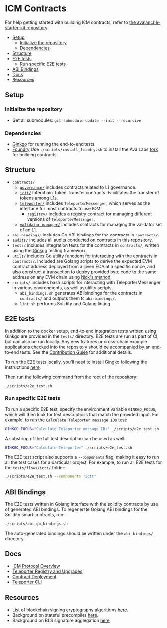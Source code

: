 # ICM Contracts

For help getting started with building ICM contracts, refer to [the avalanche-starter-kit repository](https://github.com/ava-labs/avalanche-starter-kit).

- [Setup](#setup)
  - [Initialize the repository](#initialize-the-repository)
  - [Dependencies](#dependencies)
- [Structure](#structure)
- [E2E tests](#e2e-tests)
  - [Run specific E2E tests](#run-specific-e2e-tests)
- [ABI Bindings](#abi-bindings)
- [Docs](#docs)
- [Resources](#resources)

## Setup

### Initialize the repository

- Get all submodules: `git submodule update --init --recursive`

### Dependencies

- [Ginkgo](https://onsi.github.io/ginkgo/#installing-ginkgo) for running the end-to-end tests.
- [Foundry](https://book.getfoundry.sh/) Use `./scripts/install_foundry.sh` to install the Ava Labs [fork](https://github.com/ava-labs/foundry) for building contracts.

## Structure

- `contracts/`
  - [`governance/`](./contracts/governance/README.md) includes contracts related to L1 governance.
  - [`ictt/`](./contracts/ictt/README.md) Interchain Token Transfer contracts. Facilitates the transfer of tokens among L1s.
  - [`teleporter/`](./contracts/teleporter/README.md) includes `TeleporterMessenger`, which serves as the interface for most contracts to use ICM. 
    - [`registry/`](./contracts/teleporter/registry/README.md) includes a registry contract for managing different versions of `TeleporterMessenger`.
  - [`validator-manager/`](./contracts/validator-manager/README.md) includes contracts for managing the validator set of an L1.
- `abi-bindings/` includes Go ABI bindings for the contracts in `contracts/`.
- [`audits/`](./audits/README.md) includes all audits conducted on contracts in this repository.
- `tests/` includes integration tests for the contracts in `contracts/`, written using the [Ginkgo](https://onsi.github.io/ginkgo/) testing framework.
- `utils/` includes Go utility functions for interacting with the contracts in `contracts/`. Included are Golang scripts to derive the expected EVM contract address deployed from a given EOA at a specific nonce, and also construct a transaction to deploy provided byte code to the same address on any EVM chain using [Nick's method](https://yamenmerhi.medium.com/nicks-method-ethereum-keyless-execution-168a6659479c#).
- `scripts/` includes bash scripts for interacting with TeleporterMessenger in various environments, as well as utility scripts.
  - `abi_bindings.sh` generates ABI bindings for the contracts in `contracts/` and outputs them to `abi-bindings/`.
  - `lint.sh` performs Solidity and Golang linting.

## E2E tests

In addition to the docker setup, end-to-end integration tests written using Ginkgo are provided in the `tests/` directory. E2E tests are run as part of CI, but can also be run locally. Any new features or cross-chain example applications checked into the repository should be accompanied by an end-to-end tests. See the [Contribution Guide](./CONTRIBUTING.md) for additional details.

To run the E2E tests locally, you'll need to install Gingko following the instructions [here](https://onsi.github.io/ginkgo/#installing-ginkgo).

Then run the following command from the root of the repository:

```bash
./scripts/e2e_test.sh
```

### Run specific E2E tests

To run a specific E2E test, specify the environment variable `GINKGO_FOCUS`, which will then look for test descriptions that match the provided input. For example, to run the `Calculate Teleporter message IDs` test:

```bash
GINKGO_FOCUS="Calculate Teleporter message IDs" ./scripts/e2e_test.sh
```

A substring of the full test description can be used as well:

```bash
GINKGO_FOCUS="Calculate Teleporter" ./scripts/e2e_test.sh
```

The E2E test script also supports a `--components` flag, making it easy to run all the test cases for a particular project. For example, to run all E2E tests for the `tests/flows/ictt/` folder:

```bash
./scripts/e2e_test.sh --components "ictt"
```

## ABI Bindings

The E2E tests written in Golang interface with the solidity contracts by use of generated ABI bindings. To regenerate Golang ABI bindings for the Solidity smart contracts, run:

```bash
./scripts/abi_go_bindings.sh
```

The auto-generated bindings should be written under the `abi-bindings/` directory.

## Docs

- [ICM Protocol Overview](./contracts/teleporter/README.md)
- [Teleporter Registry and Upgrades](./contracts/teleporter/registry/README.md)
- [Contract Deployment](./utils/contract-deployment/README.md)
- [Teleporter CLI](./cmd/teleporter-cli/README.md)

## Resources

- List of blockchain signing cryptography algorithms [here](http://ethanfast.com/top-crypto.html).
- Background on stateful precompiles [here](https://medium.com/avalancheavax/customizing-the-evm-with-stateful-precompiles-f44a34f39efd).
- Background on BLS signature aggregation [here](https://crypto.stanford.edu/~dabo/pubs/papers/BLSmultisig.html).
